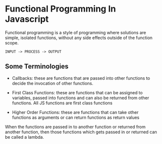 # Functional Programming In Javascript

Functional programming is a style of programming where solutions are simple, isolated functions, without any side effects outside of the function scope.

` INPUT -> PROCESS -> OUTPUT `

## Some Terminologies
* Callbacks: these are functions that are passed into other functions to decide the invocation of other functions.

* First Class Functions: these are functions that can be assigned to variables, passed into
functions and can also be returned from other functions. All JS functions are first class 
functions

* Higher Order Functions: these are functions that can take other functions as arguments or 
can return functions as return values

When the functions are passed in to another function or returned from another function, then those functions which gets passed in or returned can be called a lambda.

